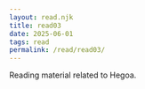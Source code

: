```yaml
---
layout: read.njk
title: read03
date: 2025-06-01
tags: read
permalink: /read/read03/
---
```


Reading material related to Hegoa.
